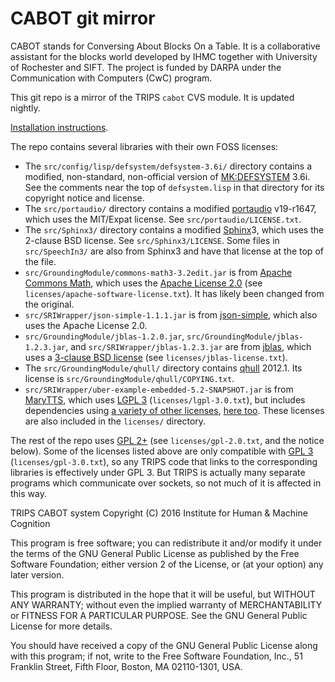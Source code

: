 # CABOT git mirror #

CABOT stands for Conversing About Blocks On a Table. It is a collaborative assistant for the blocks world developed by IHMC together with University of Rochester and SIFT. The project is funded by DARPA under the Communication with Computers (CwC) program.

This git repo is a mirror of the TRIPS `cabot` CVS module. It is updated nightly.

[Installation instructions](http://trips.ihmc.us/trac/cabot/wiki/CABoTSystemInstallation).

The repo contains several libraries with their own FOSS licenses:

 * The `src/config/lisp/defsystem/defsystem-3.6i/` directory contains a modified, non-standard, non-official version of [MK:DEFSYSTEM](http://www.cliki.net/mk-defsystem) 3.6i. See the comments near the top of `defsystem.lisp` in that directory for its copyright notice and license.
 * The `src/portaudio/` directory contains a modified [portaudio](http://www.portaudio.com/) v19-r1647, which uses the MIT/Expat license. See `src/portaudio/LICENSE.txt`.
 * The `src/Sphinx3/` directory contains a modified [Sphinx](http://cmusphinx.sourceforge.net/)3, which uses the 2-clause BSD license. See `src/Sphinx3/LICENSE`. Some files in `src/SpeechIn3/` are also from Sphinx3 and have that license at the top of the file.
 * `src/GroundingModule/commons-math3-3.2edit.jar` is from [Apache Commons Math](https://commons.apache.org/proper/commons-math/), which uses the [Apache License 2.0](https://www.apache.org/licenses/LICENSE-2.0) (see `licenses/apache-software-license.txt`). It has likely been changed from the original.
 * `src/SRIWrapper/json-simple-1.1.1.jar` is from [json-simple](https://github.com/fangyidong/json-simple), which also uses the Apache License 2.0.
 * `src/GroundingModule/jblas-1.2.0.jar`, `src/GroundingModule/jblas-1.2.3.jar`, and `src/SRIWrapper/jblas-1.2.3.jar` are from [jblas](http://jblas.org), which uses a [3-clause BSD license](https://github.com/mikiobraun/jblas/blob/e1de8249b28137fa94a79558ee90ff037fd7c47d/COPYING) (see `licenses/jblas-license.txt`).
 * The `src/GroundingModule/qhull/` directory contains [qhull](http://www.qhull.org/) 2012.1. Its license is `src/GroundingModule/qhull/COPYING.txt`.
 * `src/SRIWrapper/uber-example-embedded-5.2-SNAPSHOT.jar` is from [MaryTTS](http://mary.dfki.de/index.html), which uses [LGPL 3](http://www.gnu.org/licenses/lgpl.html) (`licenses/lgpl-3.0.txt`), but includes dependencies using [a variety of other licenses](https://github.com/marytts/marytts/blob/master/LICENSE.md), [here too](http://mary.dfki.de/voice-cmu-slt-hsmm/dependency-management.html). These licenses are also included in the `licenses/` directory.

The rest of the repo uses [GPL 2+](http://www.gnu.org/licenses/old-licenses/gpl-2.0.en.html) (see `licenses/gpl-2.0.txt`, and the notice below). Some of the licenses listed above are only compatible with [GPL 3](http://www.gnu.org/licenses/gpl.html) (`licenses/gpl-3.0.txt`), so any TRIPS code that links to the corresponding libraries is effectively under GPL 3. But TRIPS is actually many separate programs which communicate over sockets, so not much of it is affected in this way.

TRIPS CABOT system
Copyright (C) 2016  Institute for Human & Machine Cognition

This program is free software; you can redistribute it and/or
modify it under the terms of the GNU General Public License
as published by the Free Software Foundation; either version 2
of the License, or (at your option) any later version.

This program is distributed in the hope that it will be useful,
but WITHOUT ANY WARRANTY; without even the implied warranty of
MERCHANTABILITY or FITNESS FOR A PARTICULAR PURPOSE.  See the
GNU General Public License for more details.

You should have received a copy of the GNU General Public License
along with this program; if not, write to the Free Software
Foundation, Inc., 51 Franklin Street, Fifth Floor, Boston, MA  02110-1301, USA.
